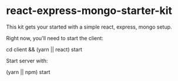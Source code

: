 # react-express-mongo-starter-kit

This kit gets your started with a simple react, express, mongo setup.

Right now, you'll need to start the client:

cd client && (yarn || react) start

Start server with:

(yarn || npm) start

